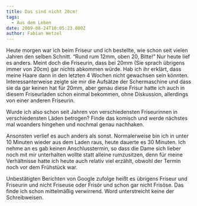 ```yaml
---
title: Das sind nicht 20cm!
tags:
  - Aus dem Leben
date: 2009-08-24T10:05:23.000Z
author: Fabian Wetzel
---
```


Heute morgen war ich beim Friseur und ich bestellte, wie schon seit vielen Jahren den selben Schnitt. “Rund rum 12mm, oben 20, Bitte!” Nur heute lief es anders. Meint doch die Friseurin, dass bei 20mm (Sie sprach übrigens immer von 20cm) gar nichts abkommen würde. Hab ich ihr erklärt, dass meine Haare dann in den letzten 4 Wochen nicht gewachsen sein könnten. Interessanterweise zeigte sie mir die Aufsätze der Schermaschine und dass sie da gar keinen hat für 20mm, aber genau diese Frisur hatte ich auch in diesem Friseurladen schon einmal bekommen, ohne Diskussion, allerdings von einer anderen Friseurin.

Wurde ich also schon seit Jahren von verschiedensten Friseurinnen in verschiedensten Läden betrogen? Finde das komisch und werde nächstes mal woanders hingehen und nochmal genau nachhaken.

Ansonsten verlief es auch anders als sonst. Normalerweise bin ich in unter 10 Minuten wieder aus dem Laden raus, heute dauerte es 30 Minuten. Ich nehme an es gab keinen Anschlusstermin, so dass die Dame sich lieber noch mit mir unterhalten wollte statt alleine rumzusitzen, denn für meine Verhältnisse hatte ich heute auch relativ viel erzählt, obwohl der Termin noch vor dem Frühstück war.

Unbestätigten Berichten von Google zufolge heißt es übrigens Friseur und Friseurin und nicht Friseuse oder Frisör und schon gar nicht Frisöse. Das finde ich schon mittelmäßig verwirrend. Word unterstreicht keine der Schreibweisen.


